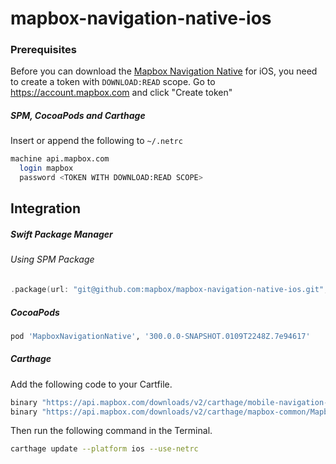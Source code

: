 # mapbox-navigation-native-ios

### Prerequisites

Before you can download the [Mapbox Navigation Native](https://github.com/mapbox/mapbox-navigation-native) for iOS, you need to create a token with `DOWNLOAD:READ` scope.
Go to https://account.mapbox.com and click "Create token"

##### SPM, CocoaPods and Carthage
Insert or append the following to `~/.netrc`

```bash
machine api.mapbox.com
  login mapbox
  password <TOKEN WITH DOWNLOAD:READ SCOPE>
```

## Integration

##### Swift Package Manager

###### Using SPM Package

```swift
.package(url: "git@github.com:mapbox/mapbox-navigation-native-ios.git", from: "300.0.0-SNAPSHOT.0109T2248Z.7e94617"),
```

##### CocoaPods

```ruby
pod 'MapboxNavigationNative', '300.0.0-SNAPSHOT.0109T2248Z.7e94617'
```

##### Carthage

Add the following code to your Cartfile.

```bash
binary "https://api.mapbox.com/downloads/v2/carthage/mobile-navigation-native/MapboxNavigationNative.json" == 300.0.0-SNAPSHOT.0109T2248Z.7e94617
binary "https://api.mapbox.com/downloads/v2/carthage/mapbox-common/MapboxCommon-ios.json" == 24.1.0-rc.1
```

Then run the following command in the Terminal.
```bash
carthage update --platform ios --use-netrc
```
